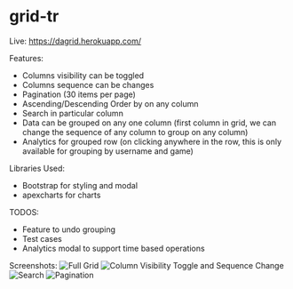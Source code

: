 # grid-tr

Live: https://dagrid.herokuapp.com/

Features:
- Columns visibility can be toggled
- Columns sequence can be changes
- Pagination (30 items per page)
- Ascending/Descending Order by on any column
- Search in particular column
- Data can be grouped on any one column (first column in grid, we can change the sequence of any column to group on any column)
- Analytics for grouped row (on clicking anywhere in the row, this is only available for grouping by username and game)

Libraries Used:
- Bootstrap for styling and modal
- apexcharts for charts

TODOS:
- Feature to undo grouping
- Test cases
- Analytics modal to support time based operations

Screenshots:
![Full Grid](https://i.postimg.cc/GmcJB7y2/Screenshot-2019-08-25-at-5-25-19-PM.png)
![Column Visibility Toggle and Sequence Change](https://i.postimg.cc/J435zVtv/Screenshot-2019-08-25-at-5-26-33-PM.png)
![Search](https://i.postimg.cc/xTVPQTjL/Screenshot-2019-08-25-at-5-27-24-PM.png)
![Pagination](https://i.postimg.cc/fL6fJMcn/Screenshot-2019-08-25-at-5-27-48-PM.png)
